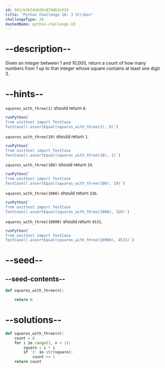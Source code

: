 ```yaml
---
id: 681cb1b3dab50c87ddb2e524
title: "Python Challenge 10: 3 Strikes"
challengeType: 29
dashedName: python-challenge-10
---
```


# --description--

Given an integer between 1 and 10,000, return a count of how many numbers from 1 up to that integer whose square contains at least one digit 3.

# --hints--

`squares_with_three(1)` should return `0`.

```js
runPython(`
from unittest import TestCase
TestCase().assertEqual(squares_with_three(1), 0)`)
```

`squares_with_three(10)` should return `1`.

```js
runPython(`
from unittest import TestCase
TestCase().assertEqual(squares_with_three(10), 1)`)
```

`squares_with_three(100)` should return `19`.

```js
runPython(`
from unittest import TestCase
TestCase().assertEqual(squares_with_three(100), 19)`)
```

`squares_with_three(1000)` should return `326`.

```js
runPython(`
from unittest import TestCase
TestCase().assertEqual(squares_with_three(1000), 326)`)
```

`squares_with_three(10000)` should return `4531`.

```js
runPython(`
from unittest import TestCase
TestCase().assertEqual(squares_with_three(10000), 4531)`)
```

# --seed--

## --seed-contents--

```py
def squares_with_three(n):

    return n
```

# --solutions--

```py
def squares_with_three(n):
    count = 0
    for i in range(1, n + 1):
        square = i * i
        if '3' in str(square):
            count += 1
    return count
```
